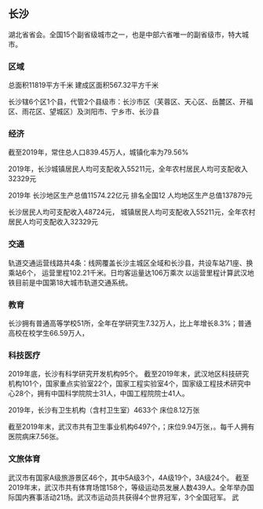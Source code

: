 

## 长沙

湖北省省会。全国15个副省级城市之一，也是中部六省唯一的副省级市，特大城市。

### 区域

总面积11819平方千米
建成区面积567.32平方千米

长沙辖6个区1个县，代管2个县级市：长沙市区（芙蓉区、天心区、岳麓区、开福区、雨花区、望城区）及浏阳市、宁乡市、长沙县



### 经济
截至2019年，常住总人口839.45万人，城镇化率为79.56% 

2019年，长沙城镇居民人均可支配收入55211元，全年农村居民人均可支配收入32329元


2019年
长沙地区生产总值11574.22亿元 排名全国12
人均地区生产总值137879元

长沙居民人均可支配收入48724元，
城镇居民人均可支配收入55211元，全年农村居民人均可支配收入32329元





### 交通
轨道交通运营线路共4条：线网覆盖长沙主城区全域和长沙县，共设车站71座、换乘站6个， 运营里程102.21千米。日均客运量达106万乘次
以运营里程计算武汉地铁目前是中国第18大城市轨道交通系统。




### 教育
长沙拥有普通高等学校51所，全年在学研究生7.32万人，比上年增长8.3%；普通高校在校学生66.59万人，


### 科技医疗
2019年底，长沙有科学研究开发机构95个。
截至2019年末，武汉地区科技研究机构101个，国家重点实验室22个，国家工程实验室4个，国家级工程技术研究中心28个，拥有中国科学院院士31人，中国工程院院士41人。

2019年，长沙有卫生机构（含村卫生室）4633个 床位8.12万张

截至2019年末，武汉市共有卫生事业机构6497个，；床位9.94万张，。每千人拥有医院病床7.56张。

### 文旅体育

武汉市有国家A级旅游景区46个，其中5A级3个，4A级19个，3A级24个。
截至2019年末，武汉市共有体育场馆158个，等级运动员发展人数439人。全年举办国际国内赛事活动21场。武汉市运动员共获得4个世界冠军，3个全国冠军。
武